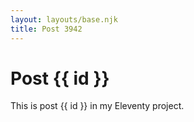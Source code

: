 ```yaml
---
layout: layouts/base.njk
title: Post 3942
---
```


# Post {{ id }}

This is post {{ id }} in my Eleventy project.
